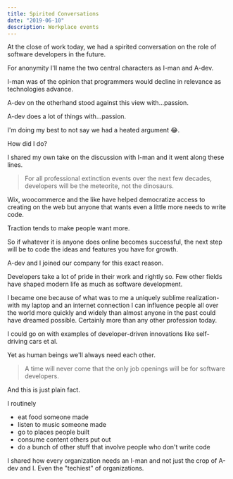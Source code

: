 ```yaml
---
title: Spirited Conversations
date: "2019-06-10"
description: Workplace events 
---
```


At the close of work today, we had a spirited conversation on the role of software developers in the future.

For anonymity I'll name the two central characters as I-man and A-dev.

I-man was of the opinion that programmers would decline in relevance as technologies advance.

A-dev on the otherhand stood against this view with...passion.

A-dev does a lot of things with...passion.

I'm doing my best to not say we had a heated argument 😂.

How did I do?

I shared my own take on the discussion with I-man and it went along these lines.

> For all professional extinction events over the next few decades, developers will be the meteorite, not the dinosaurs.

Wix, woocommerce and the like have helped democratize access to creating on the web but anyone that wants even a little more needs to write code.

Traction tends to make people want more.

So if whatever it is anyone does online becomes successful, the next step will be to code the ideas and features you have for growth.

A-dev and I joined our company for this exact reason.

Developers take a lot of pride in their work and rightly so. Few other fields have shaped modern life as much as software development.

I became one because of what was to me a uniquely sublime realization- with my laptop and an internet connection I can influence people all over the world more quickly and widely than almost anyone in the past could have dreamed possible. Certainly more than any other profession today.

I could go on with examples of developer-driven innovations like self-driving cars et al.

Yet as human beings we'll always need each other.

> A time will never come that the only job openings will be for software developers.

And this is just plain fact.

I routinely

- eat food someone made
- listen to music someone made
- go to places people built
- consume content others put out
- do a bunch of other stuff that involve people who don't write code

I shared how every organization needs an I-man and not just the crop of A-dev and I. Even the "techiest" of organizations.
